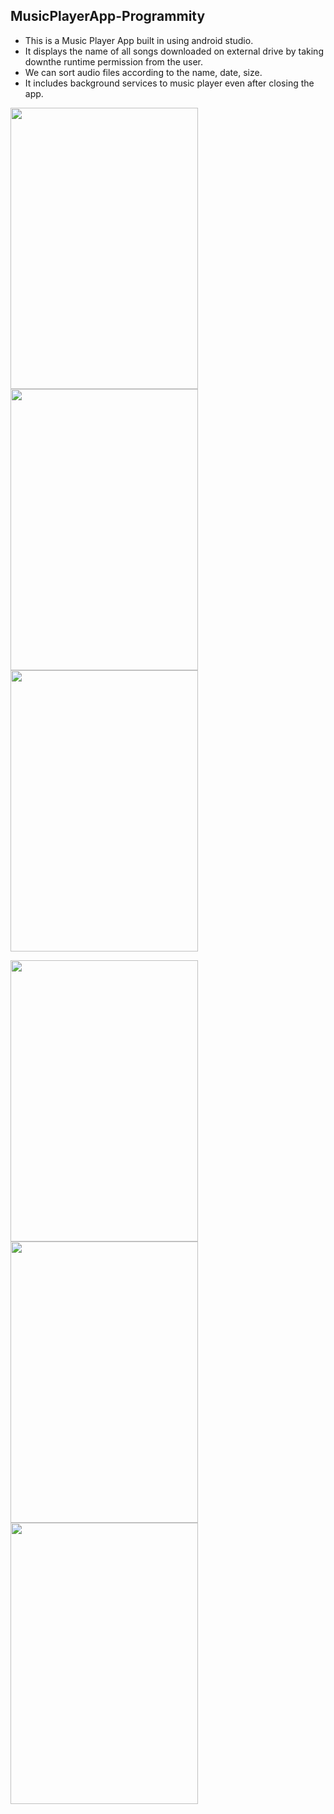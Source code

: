 ## MusicPlayerApp-Programmity
* This is a Music Player App built in using android studio. 
* It displays the name of all songs downloaded on external drive by taking downthe runtime permission from the user.
* We can sort audio files according to the name, date, size.
* It includes background services to music player even after closing the app.


<img src="https://user-images.githubusercontent.com/62275986/147379801-1fa0078f-b71c-4be0-9e0f-84ec5c2c4404.png" width="300" height="450">     <img src="https://user-images.githubusercontent.com/62275986/147379918-a3e32a0b-8f22-414d-af2c-47fdeefb45e8.png" width="300" height="450">     <img src="https://user-images.githubusercontent.com/62275986/147379920-56308664-1730-4663-8019-e760058015cd.png" width="300" height="450">     

<img src="https://user-images.githubusercontent.com/62275986/147379922-0d58590d-26d6-4c06-a90b-baa4c7e1c87f.png" width="300" height="450">     <img src="https://user-images.githubusercontent.com/62275986/147379923-c4d47c9d-bb17-40e5-9319-af07303d1010.png" width="300" height="450">     <img src="https://user-images.githubusercontent.com/62275986/147379924-8087b1a4-f80c-4f4c-be1c-582e8e769827.png" width="300" height="450">
